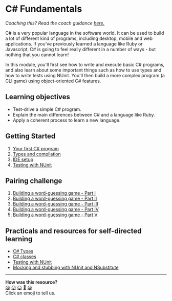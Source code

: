 # C# Fundamentals

_Coaching this? Read the coach guidance
[here.](https://github.com/makersacademy/slug/blob/main/materials/universe/language_intros/challenges/csharp/README.ed.md)_

C# is a very popular language in the software world. It can be used to build a lot of different kind of programs, including desktop, mobile and web applications. If you've previously learned a language like Ruby or Javascript, C# is going to feel really different in a number of ways - but nothing that you cannot learn!

In this module, you'll first see how to write and execute basic C# programs, and also learn about some important things such as how to use types and how to write tests using NUnit. You'll then build a more complex program (a CLI game) using object-oriented C# features.

<!-- OMITTED -->

## Learning objectives

* Test-drive a simple C# program.
* Explain the main differences between C# and a language like Ruby.
* Apply a coherent process to learn a new language.

## Getting Started

1. [Your first C# program](./main/01_first_csharp_program.md) 
2. [Types and compilation](./main/02_compile_error.md)
3. [IDE setup](./main/03_ide.md)
4. [Testing with NUnit](./main/04_testing_with_nunit.md)

## Pairing challenge 

1. [Building a word-guessing game - Part I](./main/05_challenge_game.md)
2. [Building a word-guessing game - Part II](./main/06_challenge_word_chooser.md)
3. [Building a word-guessing game - Part III](./main/07_challenge_player_guesses.md)
4. [Building a word-guessing game - Part IV](./main/08_challenge_guessed_letters.md)
5. [Building a word-guessing game - Part V](./main/09_challenge_game_over.md)

## Practicals and resources for self-directed learning

<!-- OMITTED -->

 * [C# Types](./practicals/typing)
 * [C# classes](https://docs.microsoft.com/en-us/dotnet/csharp/fundamentals/types/classes#declaring-classes)
 * [Testing with NUnit](https://github.com/makersacademy/csharp_tdd_fizzbuzz)
 * [Mocking and stubbing with NUnit and NSubstitute](https://nsubstitute.github.io/help/getting-started/)


<!-- BEGIN GENERATED SECTION DO NOT EDIT -->

---

**How was this resource?**  
[😫](https://airtable.com/shrUJ3t7KLMqVRFKR?prefill_Repository=makersacademy%2Fcsharp-fundamentals&prefill_File=README.md&prefill_Sentiment=😫) [😕](https://airtable.com/shrUJ3t7KLMqVRFKR?prefill_Repository=makersacademy%2Fcsharp-fundamentals&prefill_File=README.md&prefill_Sentiment=😕) [😐](https://airtable.com/shrUJ3t7KLMqVRFKR?prefill_Repository=makersacademy%2Fcsharp-fundamentals&prefill_File=README.md&prefill_Sentiment=😐) [🙂](https://airtable.com/shrUJ3t7KLMqVRFKR?prefill_Repository=makersacademy%2Fcsharp-fundamentals&prefill_File=README.md&prefill_Sentiment=🙂) [😀](https://airtable.com/shrUJ3t7KLMqVRFKR?prefill_Repository=makersacademy%2Fcsharp-fundamentals&prefill_File=README.md&prefill_Sentiment=😀)  
Click an emoji to tell us.

<!-- END GENERATED SECTION DO NOT EDIT -->
